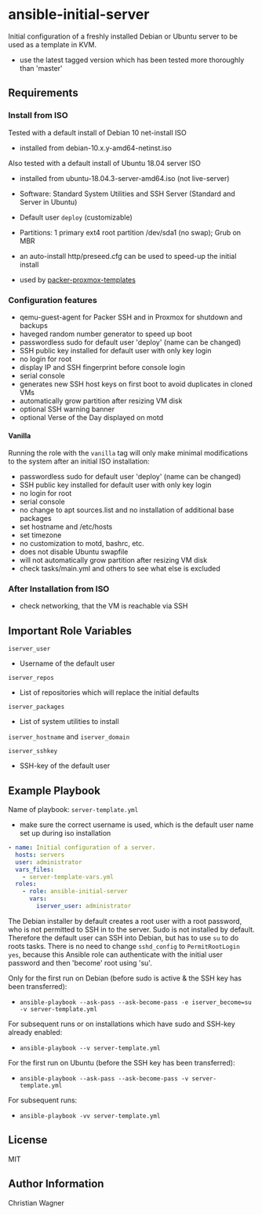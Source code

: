 ansible-initial-server
======================

Initial configuration of a freshly installed Debian or Ubuntu server to be used as a template in KVM.

- use the latest tagged version which has been tested more thoroughly than 'master'

Requirements
------------

### Install from ISO
Tested with a default install of Debian 10 net-install ISO
- installed from debian-10.x.y-amd64-netinst.iso

Also tested with a default install of Ubuntu 18.04 server ISO
- installed from ubuntu-18.04.3-server-amd64.iso (not live-server)

- Software: Standard System Utilities and SSH Server (Standard and Server in Ubuntu)
- Default user `deploy` (customizable)
- Partitions: 1 primary ext4 root partition /dev/sda1 (no swap); Grub on MBR
- an auto-install http/preseed.cfg can be used to speed-up the initial install
- used by [packer-proxmox-templates](https://github.com/chriswayg/packer-proxmox-templates)

### Configuration features
- qemu-guest-agent for Packer SSH and in Proxmox for shutdown and backups
- haveged random number generator to speed up boot
- passwordless sudo for default user 'deploy' (name can be changed)
- SSH public key installed for default user with only key login
- no login for root
- display IP and SSH fingerprint before console login
- serial console
- generates new SSH host keys on first boot to avoid duplicates in cloned VMs
- automatically grow partition after resizing VM disk
- optional SSH warning banner
- optional Verse of the Day displayed on motd

#### Vanilla
Running the role with the `vanilla` tag will only make minimal modifications to the system after an initial ISO installation:
- passwordless sudo for default user 'deploy' (name can be changed)
- SSH public key installed for default user with only key login
- no login for root
- serial console
- no change to apt sources.list and no installation of additional base packages
- set hostname and /etc/hosts
- set timezone
- no customization to motd, bashrc, etc.
- does not disable Ubuntu swapfile
- will not automatically grow partition after resizing VM disk
- check tasks/main.yml and others to see what else is excluded

### After Installation from ISO
- check networking, that the VM is reachable via SSH

Important Role Variables
--------------
`iserver_user`
- Username of the default user

`iserver_repos`
- List of repositories which will replace the initial defaults

`iserver_packages`
- List of system utilities to install

`iserver_hostname` and `iserver_domain`

`iserver_sshkey`
- SSH-key of the default user

Example Playbook
----------------

Name of playbook: `server-template.yml`
- make sure the correct username is used, which is the default user name set up during iso installation

```yml
- name: Initial configuration of a server.
  hosts: servers
  user: administrator
  vars_files:
    - server-template-vars.yml
  roles:
    - role: ansible-initial-server
      vars:
        iserver_user: administrator
```

The Debian installer by default creates a root user with a root password, who is not permitted to SSH in to the server. Sudo is not installed by default. Therefore the default user can SSH into Debian, but has to use `su` to do roots tasks. There is no need to change `sshd_config` to `PermitRootLogin yes`, because this Ansible role can authenticate with the initial user password and then 'become' root using 'su'.

Only for the first run on Debian (before sudo is active & the SSH key has been transferred):

- `ansible-playbook --ask-pass --ask-become-pass -e iserver_become=su  -v server-template.yml`


For subsequent runs or on installations which have sudo and SSH-key already enabled:

- `ansible-playbook --v server-template.yml`


For the first run on Ubuntu (before the SSH key has been transferred):

- `ansible-playbook --ask-pass --ask-become-pass -v server-template.yml`

For subsequent runs:

- `ansible-playbook -vv server-template.yml`


License
-------

MIT

Author Information
------------------

Christian Wagner
